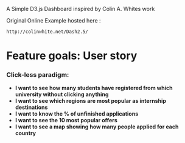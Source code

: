 A Simple D3.js Dashboard inspired by Colin A. Whites work

Original Online Example hosted here :

    http://colinwhite.net/Dash2.5/

# Feature goals: User story #
### Click-less paradigm: ###
* __I want to see how many students have registered from which university without clicking anything__ 
* __I want to see which regions are most popular as internship destinations__
* __I want to know the % of unfinished applications__
* __I want to see the 10 most popular offers__
* __I want to see a map showing how many people applied for each country__